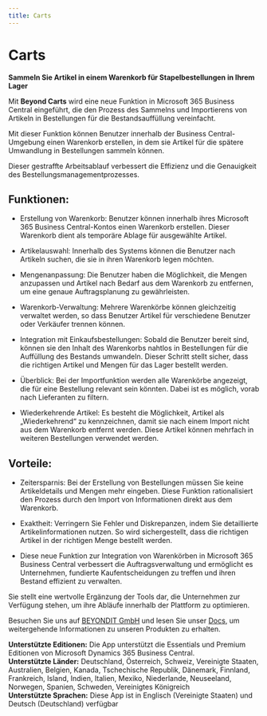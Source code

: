 ```yaml
---
title: Carts
---
```


# Carts

**Sammeln Sie Artikel in einem Warenkorb für Stapelbestellungen in Ihrem Lager** 

Mit **Beyond Carts** wird eine neue Funktion in Microsoft 365 Business Central eingeführt, die den Prozess des Sammelns und Importierens von Artikeln in Bestellungen für die Bestandsauffüllung vereinfacht.  

Mit dieser Funktion können Benutzer innerhalb der Business Central-Umgebung einen Warenkorb erstellen, in dem sie Artikel für die spätere Umwandlung in Bestellungen sammeln können.  

Dieser gestraffte Arbeitsablauf verbessert die Effizienz und die Genauigkeit des Bestellungsmanagementprozesses.


## Funktionen:

+ Erstellung von Warenkorb: Benutzer können innerhalb ihres Microsoft 365 Business Central-Kontos einen Warenkorb erstellen. Dieser Warenkorb dient als temporäre Ablage für ausgewählte Artikel.  

+ Artikelauswahl: Innerhalb des Systems können die Benutzer nach Artikeln suchen, die sie in ihren Warenkorb legen möchten.  

+ Mengenanpassung: Die Benutzer haben die Möglichkeit, die Mengen anzupassen und Artikel nach Bedarf aus dem Warenkorb zu entfernen, um eine genaue Auftragsplanung zu gewährleisten.  

+ Warenkorb-Verwaltung: Mehrere Warenkörbe können gleichzeitig verwaltet werden, so dass Benutzer Artikel für verschiedene Benutzer oder Verkäufer trennen können.

+ Integration mit Einkaufsbestellungen: Sobald die Benutzer bereit sind, können sie den Inhalt des Warenkorbs nahtlos in Bestellungen für die Auffüllung des Bestands umwandeln. Dieser Schritt stellt sicher, dass die richtigen Artikel und Mengen für das Lager bestellt werden.  

+ Überblick: Bei der Importfunktion werden alle Warenkörbe angezeigt, die für eine Bestellung relevant sein könnten. Dabei ist es möglich, vorab nach Lieferanten zu filtern.  

+ Wiederkehrende Artikel: Es besteht die Möglichkeit, Artikel als „Wiederkehrend“ zu kennzeichnen, damit sie nach einem Import nicht aus dem Warenkorb entfernt werden. Diese Artikel können mehrfach in weiteren Bestellungen verwendet werden.  


## Vorteile:

+ Zeitersparnis: Bei der Erstellung von Bestellungen müssen Sie keine Artikeldetails und Mengen mehr eingeben. Diese Funktion rationalisiert den Prozess durch den Import von Informationen direkt aus dem Warenkorb.  

+ Exaktheit: Verringern Sie Fehler und Diskrepanzen, indem Sie detaillierte Artikelinformationen nutzen. So wird sichergestellt, dass die richtigen Artikel in der richtigen Menge bestellt werden.   

+ Diese neue Funktion zur Integration von Warenkörben in Microsoft 365 Business Central verbessert die Auftragsverwaltung und ermöglicht es Unternehmen, fundierte Kaufentscheidungen zu treffen und ihren Bestand effizient zu verwalten.  

Sie stellt eine wertvolle Ergänzung der Tools dar, die Unternehmen zur Verfügung stehen, um ihre Abläufe innerhalb der Plattform zu optimieren.

Besuchen Sie uns auf [BEYONDIT GmbH](https://beyondit.gmbh/) und lesen Sie unser [Docs](https://docs.beyond365.de), um weitergehende Informationen zu unseren Produkten zu erhalten.  

**Unterstützte Editionen:** Die App unterstützt die Essentials und Premium Editionen von Microsoft Dynamics 365 Business Central.  
**Unterstützte Länder:** Deutschland, Österreich, Schweiz, Vereinigte Staaten, Australien, Belgien, Kanada, Tschechische Republik, Dänemark, Finnland, Frankreich, Island, Indien, Italien, Mexiko, Niederlande, Neuseeland, Norwegen, Spanien, Schweden, Vereinigtes Königreich  
**Unterstützte Sprachen:** Diese App ist in Englisch (Vereinigte Staaten) und Deutsch (Deutschland) verfügbar  